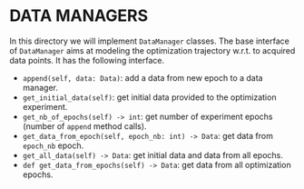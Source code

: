 # DATA MANAGERS

In this directory we will implement `DataManager` classes. The base interface of  `DataManager`
aims at modeling the optimization trajectory w.r.t. to acquired data points. It has the following interface.

- `append(self, data: Data)`: add a data from new epoch to a data manager.
- `get_initial_data(self)`: get initial data provided to the optimization experiment. 
- `get_nb_of_epochs(self) -> int`: get number of experiment epochs (number of `append` method calls).
- `get_data_from_epoch(self, epoch_nb: int) -> Data`: get data from `epoch_nb` epoch.
- `get_all_data(self) -> Data`: get initial data and data from all epochs.
- `def get_data_from_epochs(self) -> Data`: get data from all optimization epochs.